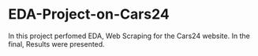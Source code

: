 # EDA-Project-on-Cars24
In this project perfomed EDA,  Web Scraping for the Cars24 website. In the final, Results were presented.
